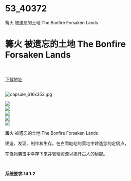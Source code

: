 # 53_40372
篝火 被遗忘的土地 The Bonfire Forsaken Lands
# 篝火 被遗忘的土地 The Bonfire Forsaken Lands
 <br/></br>
[下载地址](https://www.switch520.cc/article/40372 "下载地址")
<br/></br>

<p><img title="capsule_616x353.jpg" src="https://www.switch520.cc/muke_img/2022_08_25_abe0d7139335f.jpg" alt="capsule_616x353.jpg"></p>
<p><img src="https://cdn.akamai.steamstatic.com/steam/apps/788210/ss_3b29920d826e4d9a7a46c868ed129ca3569d6ff2.600x338.jpg?t=1572876343"><br>
<img src="https://cdn.akamai.steamstatic.com/steam/apps/788210/ss_d05e606040634da487773df0e8ad20b02574319d.600x338.jpg?t=1572876343"><br>
<img src="https://cdn.akamai.steamstatic.com/steam/apps/788210/ss_214968cf90bbddb1ef628208cca6795cf1554d2e.600x338.jpg?t=1572876343"><br>
<img src="https://cdn.akamai.steamstatic.com/steam/apps/788210/ss_dca21225be9128ed7ebde283df45af5b514b7db7.600x338.jpg?t=1572876343"><br>
<img src="https://cdn.akamai.steamstatic.com/steam/apps/788210/ss_0bad3e64a3edb2b5e7bd0c60058cd48e8cbf986b.600x338.jpg?t=1572876343"></p>
<p>篝火 被遗忘的土地 The Bonfire Forsaken Lands</p>
<p>建造、发现、制作和生存。在白雪皑皑的营地中建造您的定居点，</p>
<p>在怪物袭击中幸存下来并管理资源以揭开古人的秘密。</p>
<p>&nbsp;</p>
<p><strong>系统要求:14.1.2</strong></p>



